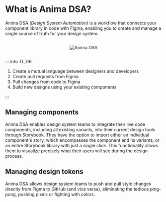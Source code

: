 # What is Anima DSA?

Anima DSA _(Design System Automation)_ is a workflow that connects your component library in code with Figma, enabling you to create and manage a single source of truth for your design system.

<div style="display: flex; justify-content: center;">

![Anima DSA](/anima-dsa-graphic.svg)

</div>

::: info TL;DR

1. Create a mutual language between designers and developers
2. Create pull requests from Figma
3. Pull changes from code to Figma
4. Build new designs using your existing components

:::

## Managing components

Anima DSA enables design system teams to integrate their live code components, including all existing variants, into their current design tools through Storybook. They have the option to import either an individual component's story, which encompasses the component and its variants, or an entire Storybook library with just a single click. This functionality allows them to visualize precisely what their users will see during the design process.

## Managing design tokens

Anima DSA allows design system teams to push and pull style changes directly from Figma to GitHub (and vice versa), eliminating the tedious ping-pong, pushing pixels or fighting with colors.
